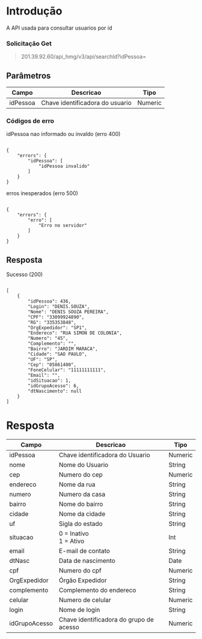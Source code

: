 
# Introdução

A API usada para consultar usuarios por id

### Solicitação Get
> 201.39.92.60/api_hmg/v3/api/searchId?idPessoa=
  

## Parâmetros

|Campo |Descricao| Tipo
|----------------|----------------|----------------
|idPessoa|Chave identificadora do usuario|Numeric

### Códigos de erro

  idPessoa nao informado ou invaldo (erro 400)

```JS

{
    "errors": {
        "idPessoa": [
            "idPessoa invalido"
        ]
    }
}
```
erros inesperados (erro 500)
```JS

{
    "errors": {
        "erro": [
            "Erro no servidor"
        ]
    }
}

```

## Resposta

  

Sucesso (200)

```JS

[
    {
        "idPessoa": 436,
        "Login": "DENIS.SOUZA",
        "Nome": "DENIS SOUZA PEREIRA",
        "CPF": "33099924890",
        "RG": "335353848",
        "OrgExpedidor": "SP1",
        "Endereco": "RUA SIMON DE COLONIA",
        "Numero": "45",
        "Complemento": "",
        "Bairro": "JARDIM MARACA",
        "Cidade": "SAO PAULO",
        "UF": "SP",
        "Cep": "05861400",
        "FoneCelular": "11111111111",
        "Email": "",
        "idSituacao": 1,
        "idGrupoAcesso": 6,
        "dtNascimento": null
    }
]

```

# Resposta
|Campo |Descricao| Tipo
|----------------|----------------|----------------|
|idPessoa|Chave identificadora do Usuario|Numeric|required
|nome|Nome do Usuario|String|required
|cep|Numero do cep|Numeric|require
|endereco|Nome da rua|String|required
|numero|Numero da casa | String|reuired
|bairro|Nome do bairro|String|require
|cidade|Nome da cidade|String|required
|uf|Sigla do estado|String|required
|situacao|0 = Inativo<br>1 = Ativo|Int|required|
|email|E-mail de contato|String
|dtNasc|Data de nascimento|Date
|cpf|Numero do cpf|Numeric|required|
|OrgExpedidor|Órgão Expedidor|String
|complemento|Complemento do endereco|String
|celular|Numero de celular|Numeric
|login|Nome de login|String|required
|idGrupoAcesso|Chave identificadora do grupo de acesso|Numeric|required|
